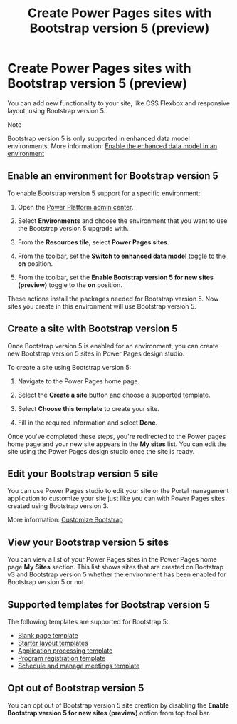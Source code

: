 ﻿---
title: Create Power Pages sites with Bootstrap version 5 (preview)
description: Learn how to create Power Pages sites with Bootstrap version 5.
author: 
ms.topic: conceptual
ms.custom: 
ms.date: 09/11/2023
ms.subservice:
ms.author: 
ms.reviewer: kkendrick
contributors:
    - ProfessorKendrick
---

# Create Power Pages sites with Bootstrap version 5 (preview)

You can add new functionality to your site, like CSS Flexbox and responsive layout, using Bootstrap version 5.

>[!NOTE]
> Bootstrap version 5 is only supported in enhanced data model environments. More information: [Enable the enhanced data model in an environment](https://learn.microsoft.com/power-pages/admin/enhanced-data-model#enable-the-enhanced-data-model-in-an-environment)

## Enable an environment for Bootstrap version 5

To enable Bootstrap version 5 support for a specific environment:

1. Open the [Power Platform admin center](https://admin.powerplatform.microsoft.com/).

1. Select **Environments** and choose the environment that you want to use the Bootstrap version 5 upgrade with.

1. From the **Resources tile**, select **Power Pages sites**.

1. From the toolbar, set the **Switch to enhanced data model** toggle to the **on** position.

1. From the toolbar, set the **Enable Bootstrap version 5 for new sites (preview)** toggle to the **on** position. 

These actions install the packages needed for Bootstrap version 5. Now sites you create in this environment will use Bootstrap version 5.

## Create a site with Bootstrap version 5

Once Bootstrap version 5 is enabled for an environment, you can create new Bootstrap version 5 sites in Power Pages design studio.

To create a site using Bootstrap version 5:

1. Navigate to the Power Pages home page.

1. Select the **Create a site** button and choose a [supported template](#templates-supported-for-bootstrap-version-5).

1. Select **Choose this template** to create your site.

1. Fill in the required information and select **Done**. 

Once you've completed these steps, you're redirected to the Power pages home page and your new site appears in the **My sites** list. You can edit the site using the Power Pages design studio once the site is ready.

## Edit your Bootstrap version 5 site

You can use Power Pages studio to edit your site or the Portal management application to customize your site just like you can with Power Pages sites created using Bootstrap version 3.

More information: [Customize Bootstrap](../configure/bootstrap-overview.md#customize-bootstrap)

## View your Bootstrap version 5 sites

You can view a list of your Power Pages sites in the Power Pages home page **My Sites** section. This list shows sites that are created on Bootstrap v3 and Bootstrap version 5 whether the environment has been enabled for Bootstrap version 5 or not.

## Supported templates for Bootstrap version 5

The following templates are supported for Bootstrap 5:

- [Blank page template](../templates/blank.md)
- [Starter layout templates](../templates/starter-layout.md)
- [Application processing template](../templates/building-permit.md)
- [Program registration template](../templates/after-school.md)
- [Schedule and manage meetings template](../templates/book-a-meeting.md)

## Opt out of Bootstrap version 5

You can opt out of Bootstrap version 5 site creation by disabling the **Enable Bootstrap version 5 for new sites (preview)** option from top tool bar.

